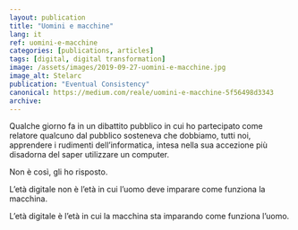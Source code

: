 ```yaml
---
layout: publication
title: "Uomini e macchine"
lang: it
ref: uomini-e-macchine
categories: [publications, articles]
tags: [digital, digital transformation]
image: /assets/images/2019-09-27-uomini-e-macchine.jpg
image_alt: Stelarc
publication: "Eventual Consistency"
canonical: https://medium.com/reale/uomini-e-macchine-5f56498d3343
archive:
---
```


Qualche giorno fa in un dibattito pubblico in cui ho partecipato come relatore qualcuno dal pubblico sosteneva che dobbiamo, tutti noi, apprendere i rudimenti dell’informatica, intesa nella sua accezione più disadorna del saper utilizzare un computer.

Non è così, gli ho risposto.

L’età digitale non è l’età in cui l’uomo deve imparare come funziona la macchina.

L’età digitale è l’età in cui la macchina sta imparando come funziona l’uomo.
